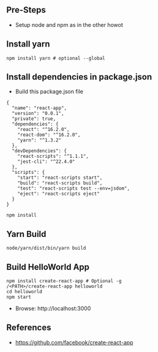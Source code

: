## Pre-Steps
* Setup node and npm as in the other howot

## Install yarn
```
npm install yarn # optional --global
```

## Install dependencies in package.json
* Build this package.json file

```
{
  "name": "react-app",
  "version": "0.0.1",
  "private": true,
  "dependencies": {
    "react": "^16.2.0",
    "react-dom": "^16.2.0",
    "yarn": "^1.3.2"
  },
  "devDependencies": {
    "react-scripts": "^1.1.1",
    "jest-cli": "^22.4.0"
  },
  "scripts": {
    "start": "react-scripts start",
    "build": "react-scripts build",
    "test": "react-scripts test --env=jsdom",
    "eject": "react-scripts eject"
  }
}
```

```
npm install
```

## Yarn Build
```
node/yarn/dist/bin/yarn build
```

## Build HelloWorld App
```
npm install create-react-app # Optional -g
/<PATH>/create-react-app helloworld
cd helloworld
npm start
```
* Browse: http://localhost:3000


## References
* https://github.com/facebook/create-react-app
